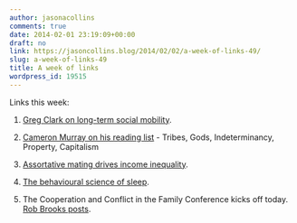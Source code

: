 ```yaml
---
author: jasonacollins
comments: true
date: 2014-02-01 23:19:09+00:00
draft: no
link: https://jasoncollins.blog/2014/02/02/a-week-of-links-49/
slug: a-week-of-links-49
title: A week of links
wordpress_id: 19515
---
```


Links this week:






	
  1. [Greg Clark on long-term social mobility](http://www.washingtonpost.com/blogs/wonkblog/wp/2014/01/29/everyone-likes-the-idea-of-equal-opportunity-this-economist-thinks-its-a-fantasy/).

	
  2. [Cameron Murray on his reading list](http://ckmurray.blogspot.com.au/2014/01/tribes-gods-indeterminancy-property.html) - Tribes, Gods, Indeterminancy, Property, Capitalism

	
  3. [Assortative mating drives income inequality](http://marginalrevolution.com/marginalrevolution/2014/01/assortative-mating-and-income-inequality.html).

	
  4. [The behavioural science of sleep](http://www.nytimes.com/2014/02/02/business/get-some-sleep-and-wake-up-the-gdp.html).

	
  5. The Cooperation and Conflict in the Family Conference kicks off today. [Rob Brooks posts](http://theconversation.com/cooperation-and-conflict-in-sex-reproduction-and-family-life-22666).


